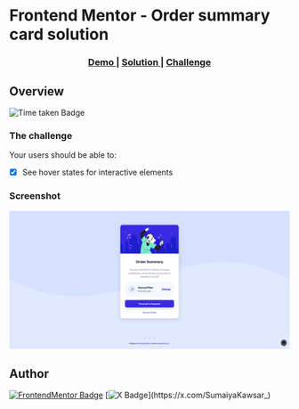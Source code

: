 # Frontend Mentor - Order summary card solution

<div align="center">
  <h3>
    <a href="https://sumaiyakawsar.github.io/frontend-mentor-challenges-using-react/#/project38">
      Demo
    </a>
    <span> | </span>
    <a href="https://github.com/sumaiyakawsar/frontend-mentor-challenges-using-react/tree/main/src/pages/38-order-summary-component">
      Solution
    </a>
    <span> | </span>
    <a href="https://www.frontendmentor.io/challenges/order-summary-component-QlPmajDUj">
      Challenge
    </a>
  </h3>
</div>
 

 

## Overview

![Time taken Badge](https://img.shields.io/badge/Time_Taken-1hr-6abecd?style=plastic) 


### The challenge

Your users should be able to:

- [x] See hover states for interactive elements


### Screenshot

![Screenshot](../homepage/images/project38-order-summary-component.webp)

 



## Author

[![FrontendMentor Badge](https://img.shields.io/badge/-_SumaiyaKawsar_-3F54A3?style=plastic&labelColor=3F54A3&logo=frontend-mentor&logoColor=white&link=https://www.frontendmentor.io/profile/sumaiyakawsar)](https://www.frontendmentor.io/profile/sumaiyakawsar) [![X Badge](https://img.shields.io/badge/-_SumaiyaKawsar_-black?style=plastic&labelColor=black&logo=X&logoColor=white&link=https://x.com/SumaiyaKawsar_)](https://x.com/SumaiyaKawsar_)